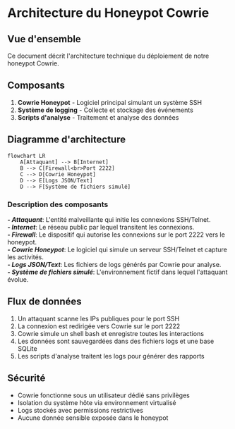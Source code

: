 
# Architecture du Honeypot Cowrie

## Vue d'ensemble
Ce document décrit l'architecture technique du déploiement de notre honeypot Cowrie.

## Composants
1. **Cowrie Honeypot** - Logiciel principal simulant un système SSH
2. **Système de logging** - Collecte et stockage des événements
3. **Scripts d'analyse** - Traitement et analyse des données

## Diagramme d'architecture
```mermaid
flowchart LR
    A[Attaquant] --> B[Internet]
    B --> C[Firewall<br>Port 2222]
    C --> D[Cowrie Honeypot]
    D --> E[Logs JSON/Text]
    D --> F[Système de fichiers simulé]
```
### Description des composants
***- Attaquant***: L'entité malveillante qui initie les connexions SSH/Telnet.  
***- Internet***: Le réseau public par lequel transitent les connexions.  
***- Firewall***: Le dispositif qui autorise les connexions sur le port 2222 vers le honeypot.  
***- Cowrie Honeypot***: Le logiciel qui simule un serveur SSH/Telnet et capture les activités.  
***- Logs JSON/Text***: Les fichiers de logs générés par Cowrie pour analyse.  
***- Système de fichiers simulé***: L'environnement fictif dans lequel l'attaquant évolue.  

## Flux de données
1. Un attaquant scanne les IPs publiques pour le port SSH
2. La connexion est redirigée vers Cowrie sur le port 2222
3. Cowrie simule un shell bash et enregistre toutes les interactions
4. Les données sont sauvegardées dans des fichiers logs et une base SQLite
5. Les scripts d'analyse traitent les logs pour générer des rapports

## Sécurité
- Cowrie fonctionne sous un utilisateur dédié sans privilèges
- Isolation du système hôte via environnement virtualisé
- Logs stockés avec permissions restrictives
- Aucune donnée sensible exposée dans le honeypot
